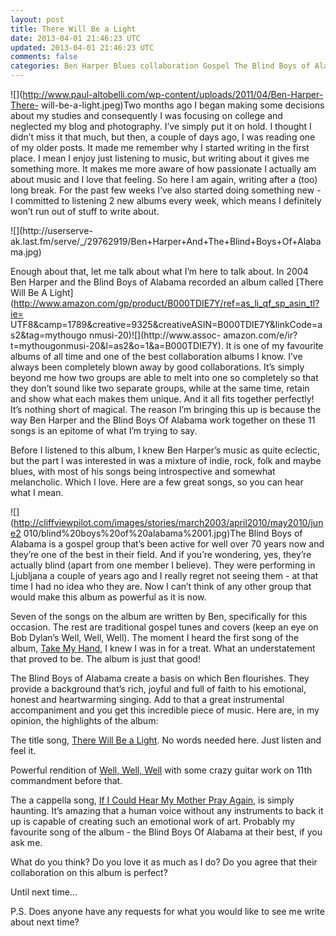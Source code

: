 ```yaml
---           
layout: post
title: There Will Be a Light
date: 2013-04-01 21:46:23 UTC
updated: 2013-04-01 21:46:23 UTC
comments: false
categories: Ben Harper Blues collaboration Gospel The Blind Boys of Alabama
---
```

![](http://www.paul-altobelli.com/wp-content/uploads/2011/04/Ben-Harper-There-
will-be-a-light.jpeg)Two months ago I began making some decisions about my
studies and consequently I was focusing on college and neglected my blog and
photography. I’ve simply put it on hold. I thought I didn’t miss it that much,
but then, a couple of days ago, I was reading one of my older posts. It made
me remember why I started writing in the first place. I mean I enjoy just
listening to music, but writing about it gives me something more. It makes me
more aware of how passionate I actually am about music and I love that
feeling. So here I am again, writing after a (too) long break. For the past
few weeks I’ve also started doing something new - I committed to listening 2
new albums every week, which means I definitely won’t run out of stuff to
write about.

  
  

![](http://userserve-
ak.last.fm/serve/_/29762919/Ben+Harper+And+The+Blind+Boys+Of+Alabama.jpg)

Enough about that, let me talk about what I’m here to talk about. In 2004 Ben
Harper and the Blind Boys of Alabama recorded an album called [There Will Be A
Light](http://www.amazon.com/gp/product/B000TDIE7Y/ref=as_li_qf_sp_asin_tl?ie=
UTF8&camp=1789&creative=9325&creativeASIN=B000TDIE7Y&linkCode=as2&tag=mythougo
nmusi-20)![](http://www.assoc-
amazon.com/e/ir?t=mythougonmusi-20&l=as2&o=1&a=B000TDIE7Y). It is one of my
favourite albums of all time and one of the best collaboration albums I know.
I’ve always been completely blown away by good collaborations. It’s simply
beyond me how two groups are able to melt into one so completely so that they
don’t sound like two separate groups, while at the same time, retain and show
what each makes them unique. And it all fits together perfectly! It’s nothing
short of magical. The reason I’m bringing this up is because the way Ben
Harper and the Blind Boys Of Alabama work together on these 11 songs is an
epitome of what I’m trying to say.

Before I listened to this album, I knew Ben Harper’s music as quite eclectic,
but the part I was interested in was a mixture of indie, rock, folk and maybe
blues, with most of his songs being introspective and somewhat melancholic.
Which I love. Here are a few great songs, so you can hear what I mean.

  
  

![](http://cliffviewpilot.com/images/stories/march2003/april2010/may2010/june2
010/blind%20boys%20of%20alabama%2001.jpg)The Blind Boys of Alabama is a gospel
group that’s been active for well over 70 years now and they’re one of the
best in their field. And if you’re wondering, yes, they’re actually blind
(apart from one member I believe). They were performing in Ljubljana a couple
of years ago and I really regret not seeing them - at that time I had no idea
who they are. Now I can’t think of any other group that would make this album
as powerful as it is now.

  
  

Seven of the songs on the album are written by Ben, specifically for this
occasion. The rest are traditional gospel tunes and covers (keep an eye on Bob
Dylan’s Well, Well, Well). The moment I heard the first song of the album,
[Take My Hand](http://www.youtube.com/watch?v=FALuWDPOLdg), I knew I was in
for a treat. What an understatement that proved to be. The album is just that
good!

The Blind Boys of Alabama create a basis on which Ben flourishes. They provide
a background that’s rich, joyful and full of faith to his emotional, honest
and heartwarming singing. Add to that a great instrumental accompaniment and
you get this incredible piece of music. Here are, in my opinion, the
highlights of the album:

  
  

The title song, [There Will Be a
Light](http://www.youtube.com/watch?v=4-lHWmpVxzk). No words needed here. Just
listen and feel it.

  
  

Powerful rendition of [Well, Well,
Well](http://www.youtube.com/watch?v=RPn8ivGUVG0) with some crazy guitar work
on 11th commandment before that.

  
  

The a cappella song, [If I Could Hear My Mother Pray
Again](http://www.youtube.com/watch?v=ca1vnGfIWVo), is simply haunting. It’s
amazing that a human voice without any instruments to back it up is capable of
creating such an emotional work of art. Probably my favourite song of the
album - the Blind Boys Of Alabama at their best, if you ask me.

  
  

What do you think? Do you love it as much as I do? Do you agree that their
collaboration on this album is perfect?

  
  

Until next time...

  
  

P.S. Does anyone have any requests for what you would like to see me write
about next time?

